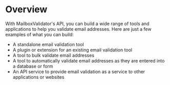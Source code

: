 # Overview

With MailboxValidator's API, you can build a wide range of tools and applications to help you validate email addresses. Here are just a few examples of what you can build:

- A standalone email validation tool
- A plugin or extension for an existing email validation tool
- A tool to bulk validate email addresses
- A tool to automatically validate email addresses as they are entered into a database or form
- An API service to provide email validation as a service to other applications or websites

